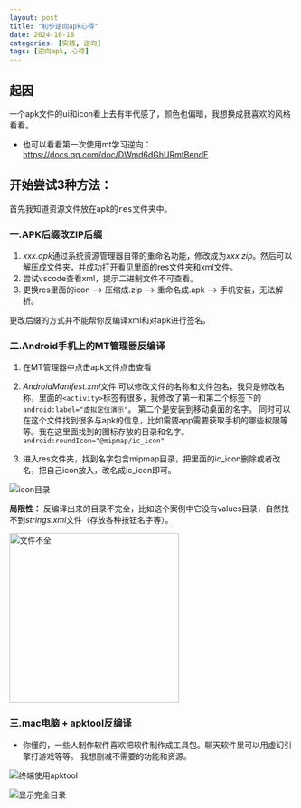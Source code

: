 ```yaml
---
layout: post
title: "初步逆向apk心得"
date: 2024-10-18
categories: [实践, 逆向]
tags: [逆向apk, 心得]
---
```


## 起因

一个apk文件的ui和icon看上去有年代感了，颜色也偏暗，我想换成我喜欢的风格看看。
- 也可以看看第一次使用mt学习逆向：https://docs.qq.com/doc/DWmd6dGhURmtBendF

## 开始尝试3种方法：

首先我知道资源文件放在apk的<kbd>res</kbd>文件夹中。

### 一.APK后缀改ZIP后缀
1. *xxx.apk*通过系统资源管理器自带的重命名功能，修改成为*xxx.zip*。然后可以解压成文件夹，并成功打开看见里面的res文件夹和xml文件。
2. 尝试vscode查看xml，提示二进制文件不可查看。
3. 更换res里面的icon --> 压缩成.zip --> 重命名成.apk --> 手机安装，无法解析。

更改后缀的方式并不能帮你反编译xml和对apk进行签名。

### 二.Android手机上的MT管理器反编译

1. 在MT管理器中点击apk文件点击<kbd>查看</kbd>

2. *AndroidManifest.xml*文件
可以修改文件的名称和文件包名，我只是修改名称，里面的`<activity>`标签有很多，我修改了第一和第二个标签下的
`android:label="虚拟定位演示"`。
第二个是安装到移动桌面的名字。
同时可以在这个文件找到很多与apk的信息，比如需要app需要获取手机的哪些权限等等。我在这里面找到的图标存放的目录和名字。
`android:roundIcon="@mipmap/ic_icon"`

3. 进入res文件夹，找到名字包含mipmap目录，把里面的ic_icon删除或者改名，把自己icon放入，改名成ic_icon即可。

![icon目录](https://s21.ax1x.com/2024/10/18/pAUsVMT.png)

**局限性：**
反编译出来的目录不完全，比如这个案例中它没有values目录，自然找不到*strings.xml*文件（存放各种按钮名字等）。

<img src="https://s21.ax1x.com/2024/10/18/pAUsZsU.jpg" alt="文件不全" width="300" />



### 三.mac电脑 + apktool反编译
- 你懂的，一些人制作软件喜欢把软件制作成工具包。聊天软件里可以用虚幻引擎打游戏等等。
我想删减不需要的功能和资源。

![终端使用apktool](https://s21.ax1x.com/2024/10/18/pAUseLF.png)

![显示完全目录](https://s21.ax1x.com/2024/10/18/pAUsnZ4.png)







